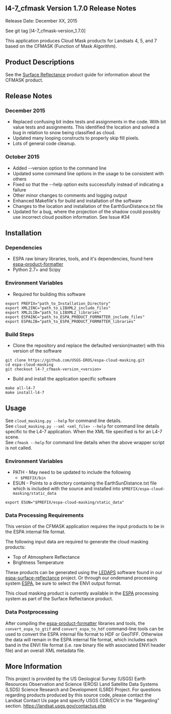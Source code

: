 ## l4-7_cfmask Version 1.7.0 Release Notes

Release Date: December XX, 2015

See git tag [l4-7_cfmask-version_1.7.0]

This application produces Cloud Mask products for Landsats 4, 5, and 7 based
on the CFMASK (Function of Mask Algorithm).

## Product Descriptions
See the [Surface Reflectance](http://landsat.usgs.gov/CDR_LSR.php) product guide for information about the CFMASK product.

## Release Notes
### December 2015
* Replaced confusing bit index tests and assignments in the code.  With bit value tests and assignments.  This identified the location and solved a bug in relation to snow being classified as cloud.
* Updated many looping constructs to properly skip fill pixels.
* Lots of general code cleanup.
### October 2015
* Added --version option to the command line
* Updated some command line options in the usage to be consistent with others
* Fixed so that the --help option exits successfully instead of indicating a failure
* Other minor changes to comments and logging output
* Enhanced Makefile's for build and installation of the software
* Changes to the location and installation of the EarthSunDistance.txt file
* Updated for a bug, where the projection of the shadow could possibly use incorrect cloud position information.  See Issue #34

## Installation

### Dependencies
* ESPA raw binary libraries, tools, and it's dependencies, found here [espa-product-formatter](https://github.com/USGS-EROS/espa-product-formatter)
* Python 2.7+ and Scipy

### Environment Variables
* Required for building this software
```
export PREFIX="path_to_Installation_Directory"
export XML2INC="path_to_LIBXML2_include_files"
export XML2LIB="path_to_LIBXML2_libraries"
export ESPAINC="path_to_ESPA_PRODUCT_FORMATTER_include_files"
export ESPALIB="path_to_ESPA_PRODUCT_FORMATTER_libraries"
```

### Build Steps
* Clone the repository and replace the defaulted version(master) with this
  version of the software
```
git clone https://github.com/USGS-EROS/espa-cloud-masking.git
cd espa-cloud-masking
git checkout l4-7_cfmask-version_<version>
```
* Build and install the application specific software
```
make all-l4-7
make install-l4-7
```

## Usage
See `cloud_masking.py --help` for command line details.<br>
See `cloud_masking.py --xml <xml_file> --help` for command line details specific to the L4-7 application.  When the XML file specified is for an L4-7 scene.<br>
See `cfmask --help` for command line details when the above wrapper script is not called.

### Environment Variables
* PATH - May need to be updated to include the following
  - `$PREFIX/bin`
* ESUN - Points to a directory containing the EarthSunDistance.txt file which is included with the source and installed into `$PREFIX/espa-cloud-masking/static_data`
```
export ESUN="$PREFIX/espa-cloud-masking/static_data"
```

### Data Processing Requirements
This version of the CFMASK application requires the input products to be in the ESPA internal file format.

The following input data are required to generate the cloud masking products:
* Top of Atmosphere Reflectance
* Brightness Temperature

These products can be generated using the [LEDAPS](https://github.com/USGS-EROS/espa-surface-reflectance) software found in our [espa-surface-reflectance](https://github.com/USGS-EROS/espa-surface-reflectance) project.  Or through our ondemand processing system [ESPA](https://espa.cr.usgs.gov), be sure to select the ENVI output format.

This cloud masking product is currently available in the [ESPA](https://espa.cr.usgs.gov) processing system as part of the Surface Reflectance product.

### Data Postprocessing
After compiling the [espa-product-formatter](https://github.com/USGS-EROS/espa-product-formatter) libraries and tools, the `convert_espa_to_gtif` and `convert_espa_to_hdf` command-line tools can be used to convert the ESPA internal file format to HDF or GeoTIFF.  Otherwise the data will remain in the ESPA internal file format, which includes each band in the ENVI file format (i.e. raw binary file with associated ENVI header file) and an overall XML metadata file.

## More Information
This project is provided by the US Geological Survey (USGS) Earth Resources
Observation and Science (EROS) Land Satellite Data Systems (LSDS) Science
Research and Development (LSRD) Project. For questions regarding products
produced by this source code, please contact the Landsat Contact Us page and
specify USGS CDR/ECV in the "Regarding" section.
https://landsat.usgs.gov/contactus.php
